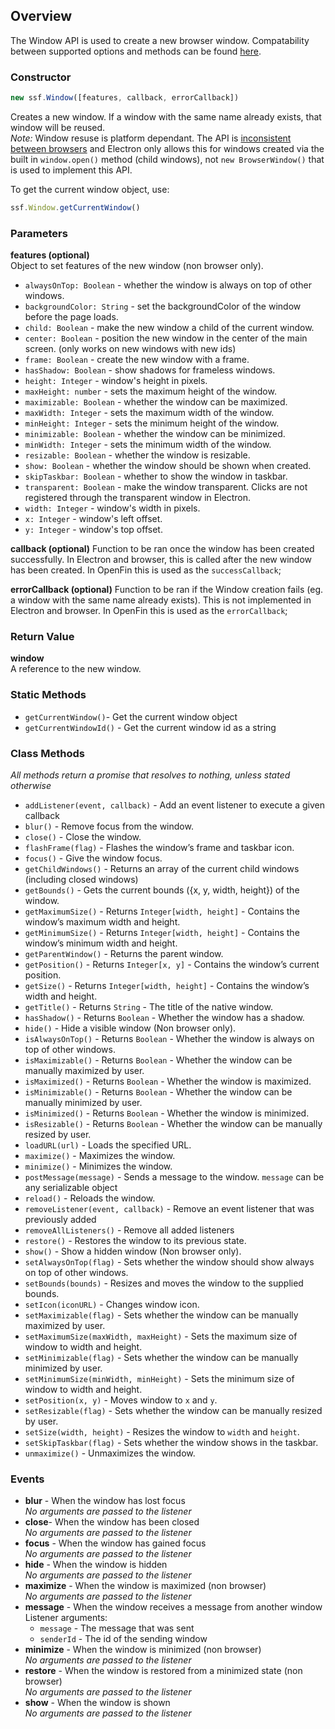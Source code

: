 ## Overview

The Window API is used to create a new browser window. Compatability between supported options and methods can be found [here](https://github.com/ScottLogic/ssf-desktop-wrapper/blob/master/packages/api-specification/src/window/window-api-compatability.md).

### Constructor
```javascript
new ssf.Window([features, callback, errorCallback])
```
Creates a new window. If a window with the same name already exists, that window will be reused.  
_Note:_ Window resuse is platform dependant. The API is [inconsistent between browsers](https://developer.mozilla.org/en-US/docs/Web/API/Window/open) and Electron only allows this for windows created via the built in `window.open()` method (child windows), not `new BrowserWindow()` that is used to implement this API.

To get the current window object, use:
```javascript
ssf.Window.getCurrentWindow()
```

### Parameters

**features (optional)**  
Object to set features of the new window (non browser only).  
* `alwaysOnTop: Boolean` - whether the window is always on top of other windows.
* `backgroundColor: String` - set the backgroundColor of the window before the page loads.
* `child: Boolean` - make the new window a child of the current window.
* `center: Boolean` - position the new window in the center of the main screen. (only works on new windows with new ids)
* `frame: Boolean` - create the new window with a frame.
* `hasShadow: Boolean` - show shadows for frameless windows.
* `height: Integer` - window's height in pixels.
* `maxHeight: number` - sets the maximum height of the window.
* `maximizable: Boolean` - whether the window can be maximized.
* `maxWidth: Integer` - sets the maximum width of the window.
* `minHeight: Integer` - sets the minimum height of the window.
* `minimizable: Boolean` - whether the window can be minimized.
* `minWidth: Integer` - sets the minimum width of the window.
* `resizable: Boolean` - whether the window is resizable.
* `show: Boolean` - whether the window should be shown when created.
* `skipTaskbar: Boolean` - whether to show the window in taskbar.
* `transparent: Boolean` - make the window transparent. Clicks are not registered through the transparent window in Electron.
* `width: Integer` - window's width in pixels.
* `x: Integer` - window's left offset.
* `y: Integer` - window's top offset.

**callback (optional)**
Function to be ran once the window has been created successfully. In Electron and browser, this is called after the new window has been created. In OpenFin this is used as the `successCallback`;

**errorCallback (optional)**
Function to be ran if the Window creation fails (eg. a window with the same name already exists). This is not implemented in Electron and browser. In OpenFin this is used as the `errorCallback`;

### Return Value
**window**  
A reference to the new window.

### Static Methods
* `getCurrentWindow()`- Get the current window object
* `getCurrentWindowId()` - Get the current window id as a string

### Class Methods
_All methods return a promise that resolves to nothing, unless stated otherwise_
* `addListener(event, callback)` - Add an event listener to execute a given callback
* `blur()` - Remove focus from the window.
* `close()` - Close the window.
* `flashFrame(flag)` - Flashes the window’s frame and taskbar icon.
* `focus()` - Give the window focus.
* `getChildWindows()` - Returns an array of the current child windows (including closed windows)
* `getBounds()` - Gets the current bounds ({x, y, width, height}) of the window.
* `getMaximumSize()` - Returns `Integer[width, height]` - Contains the window’s maximum width and height.
* `getMinimumSize()` - Returns `Integer[width, height]` - Contains the window’s minimum width and height.
* `getParentWindow()` - Returns the parent window.
* `getPosition()` - Returns `Integer[x, y]` - Contains the window’s current position.
* `getSize()` - Returns `Integer[width, height]` - Contains the window’s width and height.
* `getTitle()` - Returns `String` - The title of the native window.
* `hasShadow()` - Returns `Boolean` - Whether the window has a shadow.
* `hide()` - Hide a visible window (Non browser only).
* `isAlwaysOnTop()` - Returns `Boolean` - Whether the window is always on top of other windows.
* `isMaximizable()` - Returns `Boolean` - Whether the window can be manually maximized by user.
* `isMaximized()` - Returns `Boolean` - Whether the window is maximized.
* `isMinimizable()` - Returns `Boolean` - Whether the window can be manually minimized by user.
* `isMinimized()` - Returns `Boolean` - Whether the window is minimized.
* `isResizable()` - Returns `Boolean` - Whether the window can be manually resized by user.
* `loadURL(url)` - Loads the specified URL.
* `maximize()` - Maximizes the window.
* `minimize()` - Minimizes the window.
* `postMessage(message)` - Sends a message to the window. `message` can be any serializable object
* `reload()` - Reloads the window.
* `removeListener(event, callback)` - Remove an event listener that was previously added
* `removeAllListeners()` - Remove all added listeners
* `restore()` - Restores the window to its previous state.
* `show()` - Show a hidden window (Non browser only).
* `setAlwaysOnTop(flag)` - Sets whether the window should show always on top of other windows.
* `setBounds(bounds)` - Resizes and moves the window to the supplied bounds.
* `setIcon(iconURL)` - Changes window icon.
* `setMaximizable(flag)` - Sets whether the window can be manually maximized by user.
* `setMaximumSize(maxWidth, maxHeight)` - Sets the maximum size of window to width and height.
* `setMinimizable(flag)` - Sets whether the window can be manually minimized by user.
* `setMinimumSize(minWidth, minHeight)` - Sets the minimum size of window to width and height.
* `setPosition(x, y)` - Moves window to `x` and `y`.
* `setResizable(flag)` - Sets whether the window can be manually resized by user.
* `setSize(width, height)` - Resizes the window to `width` and `height`.
* `setSkipTaskbar(flag)` - Sets whether the window shows in the taskbar.
* `unmaximize()` - Unmaximizes the window.

### Events
* **blur** - When the window has lost focus  
 _No arguments are passed to the listener_
* **close**- When the window has been closed  
_No arguments are passed to the listener_
* **focus** - When the window has gained focus  
_No arguments are passed to the listener_
* **hide** - When the window is hidden  
_No arguments are passed to the listener_
* **maximize** - When the window is maximized (non browser)  
_No arguments are passed to the listener_
* **message** - When the window receives a message from another window  
Listener arguments:
  * `message` - The message that was sent
  * `senderId` - The id of the sending window
* **minimize** - When the window is minimized (non browser)  
_No arguments are passed to the listener_
* **restore** - When the window is restored from a minimized state (non browser)  
_No arguments are passed to the listener_
* **show** - When the window is shown  
_No arguments are passed to the listener_
